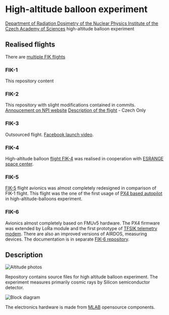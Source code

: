 # High-altitude balloon experiment

[Department of Radiation Dosimetry of the Nuclear Physics Institute of the Czech Academy of Sciences](http://www.ujf.cas.cz/en/departments/department-of-radiation-dosimetry/contact/) high-altitude balloon experiment

## Realised flights 

There are [multiple FIK flights](http://www.ujf.cas.cz/cs/oddeleni/oddeleni-dozimetrie-zareni/lety-fik/)

### FIK-1

This repository content

### FIK-2

This repository with slight modifications contained in commits. [Annoucement on NPI website](http://www.ujf.cas.cz/cs/novinky/Stratosfericky-balon-let-Fik-2/)
[Description of the flight](http://www.ujf.cas.cz/export/sites/ujf/.content/files/novinky/Stratosfericky-balon-let-Fik-2.pdf) - Czech Only

### FIK-3

Outsourced flight. [Facebook launch video](https://www.facebook.com/watch/?v=215540205671872).

### FIK-4

High-altitude balloon [flight FIK-4](https://github.com/ODZ-UJF-AV-CR/FIK-4-Kiruna) was realised in cooperation with  [ESRANGE space center](https://sscspace.com/ssc-worldwide/esrange-space-center/).

### FIK-5

[FIK-5](https://github.com/ODZ-UJF-AV-CR/FIK-5) flight avionics was almost completely redesigned in comparison of FIK-1 flight.  This flight was the one of the first usage of [PX4 based autopilot](https://px4.io/) in high-altitude-balloons experiment. 

### FIK-6

Avionics almost completely based on FMUv5 hardware. The PX4 firmware was extended by LoRa module and the first prototype of [TFSIK telemetry modem](https://github.com/ThunderFly-aerospace/TFSIK01). 
There are also an improved versions of AIRDOS, measuring devices. The documentation is in separate [FIK-6 repository](https://github.com/ODZ-UJF-AV-CR/FIK-6). 

## Description 

![Altitude photos](presentation/altitude_pictures.jpg)

Repository contains source files for high altitude balloon experiment. The experiment measures primarily cosmic rays by Silicon semiconductor detector.

![Block diagram](presentation/schema.png)

The electronics hardware is made from [MLAB](http://www.mlab.cz/) opensource components. 


